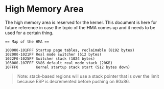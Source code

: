 # High Memory Area

The high memory area is reserved for the kernel. This document is here for future reference in case the topic of the HMA comes up and it needs to be used for a certain thing.

```
== Map of the HMA ==

100000-101FFF Startup page tables, reclaimable (8192 bytes)
102000-1021FF Real mode switcher (512 bytes)
1022F0-1025FF Switcher stack (1024 bytes)
103000-107FFF SV86 default real mode stack (20KB)
10FFF0        Kernel startup stack start (512 bytes down)
```

> Note: stack-based regions will use a stack pointer that is over the limit because ESP is decremented before pushing on 80x86.
